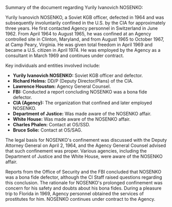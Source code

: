 Summary of the document regarding Yurily Ivanovich NOSENKO:

Yurily Ivanovich NOSENKO, a Soviet KGB officer, defected in 1964 and was subsequently involuntarily confined in the U.S. by the CIA for approximately three years. He first contacted Agency personnel in Switzerland in June 1962. From April 1964 to August 1965, he was confined at an Agency controlled site in Clinton, Maryland, and from August 1965 to October 1967, at Camp Peary, Virginia. He was given total freedom in April 1969 and became a U.S. citizen in April 1974. He was employed by the Agency as a consultant in March 1969 and continues under contract.

Key individuals and entities involved include:

*   **Yurily Ivanovich NOSENKO:** Soviet KGB officer and defector.
*   **Richard Helms:** DD/P (Deputy Director/Plans) of the CIA.
*   **Lawrence Houston:** Agency General Counsel.
*   **FBI:** Conducted a report concluding NOSENKO was a bona fide defector.
*   **CIA (Agency):** The organization that confined and later employed NOSENKO.
*   **Department of Justice:** Was made aware of the NOSENKO affair.
*   **White House:** Was made aware of the NOSENKO affair.
*   **Charles Phalen:** Contact at OS/SSD.
*   **Bruce Solie:** Contact at OS/SAG.

The legal basis for NOSENKO's confinement was discussed with the Deputy Attorney General on April 2, 1964, and the Agency General Counsel advised that such confinement was proper. Various agencies, including the Department of Justice and the White House, were aware of the NOSENKO affair.

Reports from the Office of Security and the FBI concluded that NOSENKO was a bona fide defector, although the CI Staff raised questions regarding this conclusion. The rationale for NOSENKO's prolonged confinement was concern for his safety and doubts about his bona fides. During a pleasure trip to Florida in 1969, Agency personnel obtained the services of prostitutes for him. NOSENKO continues under contract to the Agency.
